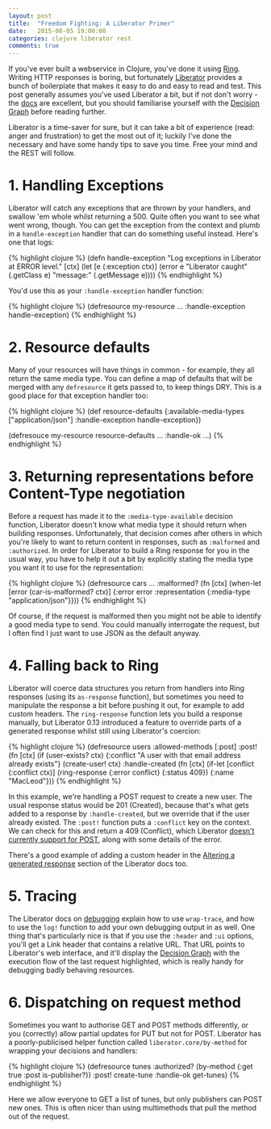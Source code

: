 ```yaml
---
layout: post
title:  "Freedom Fighting: A Liberator Primer"
date:   2015-06-05 19:00:00
categories: clojure liberator rest
comments: true
---
```


If you've ever built a webservice in Clojure, you've done it using [Ring](https://github.com/ring-clojure/ring). Writing HTTP responses is boring, but fortunately [Liberator](https://clojure-liberator.github.io/liberator/) provides a bunch of boilerplate that makes it easy to do and easy to read and test. This post generally assumes you've used Liberator a bit, but if not don't worry - the [docs](https://clojure-liberator.github.io/liberator/tutorial/) are excellent, but you should familiarise yourself with the [Decision Graph](https://clojure-liberator.github.io/liberator/tutorial/decision-graph.html) before reading further.

Liberator is a time-saver for sure, but it can take a  bit of experience (read: anger and frustration) to get the most out of it; luckily I've done the necessary and have some handy tips to save you time.  Free your mind and the REST will follow.


# 1. Handling Exceptions

Liberator will catch any exceptions that are thrown by your handlers, and swallow 'em whole whilst returning a 500. Quite often you want to see what went wrong, though.  You can get the exception from the context and plumb in a `handle-exception` handler that can do something useful instead.  Here's one that logs:

{% highlight clojure %}
(defn handle-exception
  "Log exceptions in Liberator at ERROR level."
  [ctx]
  (let [e (:exception ctx)]
    (error e "Liberator caught" (.getClass e) "message:" (.getMessage e))))
{% endhighlight %}

You'd use this as your `:handle-exception` handler function:

{% highlight clojure %}
(defresource my-resource
  ...
  :handle-exception handle-exception)
{% endhighlight %}


# 2. Resource defaults

Many of your resources will have things in common - for example, they all return the same media type.  You can define a map of defaults that will be merged with any `defresource` it gets passed to, to keep things DRY.   This is a good place for that exception handler too:

{% highlight clojure %}
(def resource-defaults
  {:available-media-types ["application/json"]
   :handle-exception      handle-exception})
   
(defresouce my-resource resource-defaults
  ...
  :handle-ok ...)
{% endhighlight %}


# 3. Returning representations before Content-Type negotiation

Before a request has made it to the `:media-type-available` decision function, Liberator doesn't know what media type it should return when building responses.  Unfortunately, that decision comes after others in which you're likely to want to return content in responses, such as `:malformed` and `:authorized`.  In order for Liberator to build a Ring response for you in the usual way, you have to help it out a bit by explicitly stating the media type you want it to use for the representation:

{% highlight clojure %}
(defresource cars
  ...
  :malformed? (fn [ctx] (when-let [error (car-is-malformed? ctx)]
                          {:error          error 
                           :representation {:media-type "application/json"}}))
{% endhighlight %}

Of course, if the request is malformed then you might not be able to identify a good media type to send. You could manually interrogate the request, but I often find I just want to use JSON as the default anyway.


# 4. Falling back to Ring
 
Liberator will coerce data structures you return from handlers into Ring responses (using its `as-response` function), but sometimes you need to manipulate the response a bit before pushing it out, for example to add custom headers.  The `ring-response` function lets you build a response manually, but Liberator 0.13 introduced a feature to override parts of a generated response whilst still using Liberator's coercion:

{% highlight clojure %}
(defresource users
  :allowed-methods [:post]
  :post! (fn [ctx]
           (if (user-exists? ctx)
             {:conflict "A user with that email address already exists"}
             (create-user! ctx)
  :handle-created (fn [ctx]
                    (if-let [conflict (:conflict ctx)]
                      (ring-response {:error conflict} {:status 409})
                      {:name "MacLeod"}))
{% endhighlight %}

In this example, we're handling a POST request to create a new user.  The usual response status would be 201 (Created), because that's what gets added to a response by `:handle-created`, but we override that if the user already existed. The `:post!` function puts a `:conflict` key on the context. We can check for this and return a 409 (Conflict), which Liberator [doesn't currently support for POST](https://github.com/clojure-liberator/liberator/issues/107), along with some details of the error.

There's a good example of adding a custom header in the [Altering a generated response](https://clojure-liberator.github.io/liberator/doc/representations.html) section of the Liberator docs too.


# 5. Tracing

The Liberator docs on [debugging](https://clojure-liberator.github.io/liberator/doc/debugging.html) explain how to use `wrap-trace`, and how to use the `log!` function to add your own debugging output in as well.  One thing that's particularly nice is that if you use the `:header` and `:ui` options, you'll get a Link header that contains a relative URL.  That URL points to Liberator's web interface, and it'll display the [Decision Graph](https://clojure-liberator.github.io/liberator/tutorial/decision-graph.html) with the execution flow of the last request highlighted, which is really handy for debugging badly behaving resources.


# 6. Dispatching on request method

Sometimes you want to authorise GET and POST methods differently, or you (correctly) allow partial updates for PUT but not for POST.  Liberator has a poorly-publicised helper function called `liberator.core/by-method` for wrapping your decisions and handlers:

{% highlight clojure %}
(defresource tunes
  :authorized? (by-method {:get  true
                           :post is-publisher?})
  :post! create-tune
  :handle-ok get-tunes)
{% endhighlight %}

Here we allow everyone to GET a list of tunes, but only publishers can POST new ones.  This is often nicer than using multimethods that pull the method out of the request.
